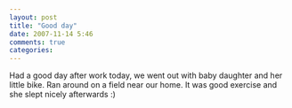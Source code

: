 ```yaml
---
layout: post
title: "Good day"
date: 2007-11-14 5:46
comments: true
categories: 
---
```


<p>Had a good day after work today, we went out with baby daughter and her little bike. Ran around on a field near our home. It was good exercise and she slept nicely afterwards :) </p>
